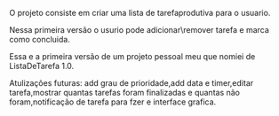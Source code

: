O projeto consiste em criar uma lista de tarefaprodutiva para o usuario.

Nessa primeira versão o usurio pode adicionar\remover tarefa e marca como concluida.

Essa e a primeira versão de um projeto pessoal meu que nomiei de ListaDeTarefa 1.0.

Atulizações futuras:
add grau de prioridade,add data e timer,editar tarefa,mostrar quantas tarefas foram finalizadas e quantas não foram,notificação de tarefa para fzer e interface grafica.
